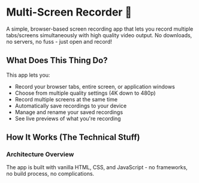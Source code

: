# Multi-Screen Recorder 🎥

A simple, browser-based screen recording app that lets you record multiple tabs/screens simultaneously with high quality video output. No downloads, no servers, no fuss - just open and record!

## What Does This Thing Do?

This app lets you:
- Record your browser tabs, entire screen, or application windows
- Choose from multiple quality settings (4K down to 480p)
- Record multiple screens at the same time
- Automatically save recordings to your device
- Manage and rename your saved recordings
- See live previews of what you're recording

## How It Works (The Technical Stuff)

### Architecture Overview


The app is built with vanilla HTML, CSS, and JavaScript - no frameworks, no build process, no complications.
